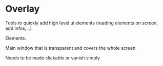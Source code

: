 # Overlay
Tools to quickly add high level ui elements (reading elements on screen, add infos,...)

Elements:

Main window that is transparent and covers the whole screen

Needs to be made clickable or vanish simply